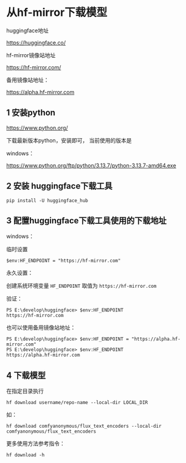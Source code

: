 # 从hf-mirror下载模型



huggingface地址

https://huggingface.co/



hf-mirror镜像站地址

https://hf-mirror.com/

备用镜像站地址：

https://alpha.hf-mirror.com



## 1 安装python

https://www.python.org/

下载最新版本python，安装即可， 当前使用的版本是

windows：

https://www.python.org/ftp/python/3.13.7/python-3.13.7-amd64.exe



## 2 安装 huggingface下载工具

```shell
pip install -U huggingface_hub
```



## 3 配置huggingface下载工具使用的下载地址

windows：

临时设置

```shell
$env:HF_ENDPOINT = "https://hf-mirror.com"
```

永久设置：

创建系统环境变量 `HF_ENDPOINT` 取值为 `https://hf-mirror.com` 

验证：

```shell
PS E:\develop\huggingface> $env:HF_ENDPOINT
https://hf-mirror.com
```

也可以使用备用镜像站地址：

```shell
PS E:\develop\huggingface> $env:HF_ENDPOINT = "https://alpha.hf-mirror.com"
PS E:\develop\huggingface> $env:HF_ENDPOINT
https://alpha.hf-mirror.com
```



## 4 下载模型

在指定目录执行 

```shell
hf download username/repo-name --local-dir LOCAL_DIR
```

如：

```shell
hf download comfyanonymous/flux_text_encoders --local-dir comfyanonymous/flux_text_encoders
```

更多使用方法参考指令：

```shell
hf download -h
```

